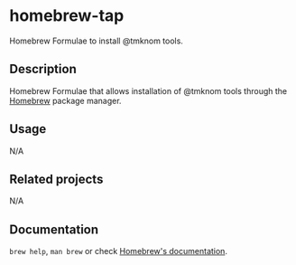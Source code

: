 # homebrew-tap

Homebrew Formulae to install @tmknom tools.

## Description

Homebrew Formulae that allows installation of @tmknom tools through the [Homebrew][homebrew] package manager.

## Usage

N/A

## Related projects

N/A

## Documentation

`brew help`, `man brew` or check [Homebrew's documentation](https://docs.brew.sh/).

[homebrew]: https://brew.sh/
